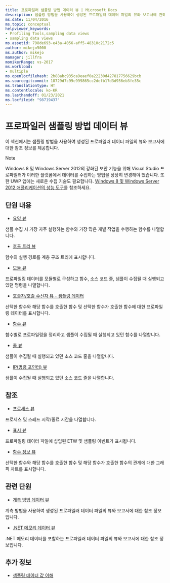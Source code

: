 ```yaml
---
title: 프로파일러 샘플링 방법 데이터 뷰 | Microsoft Docs
description: 샘플링 방법을 사용하여 생성된 프로파일러 데이터 파일의 뷰와 보고서에 관해 알아봅니다.
ms.date: 11/04/2016
ms.topic: conceptual
helpviewer_keywords:
- Profiling Tools,sampling data views
- sampling data views
ms.assetid: 798de693-e43a-4056-aff5-48310c2172c5
author: mikejo5000
ms.author: mikejo
manager: jillfra
monikerRange: vs-2017
ms.workload:
- multiple
ms.openlocfilehash: 2b88abc935ca9eaef0a22230d427817756629bcb
ms.sourcegitcommit: 18729d7c99c999865cc2defb17d3d956eb3fe35c
ms.translationtype: HT
ms.contentlocale: ko-KR
ms.lasthandoff: 01/23/2021
ms.locfileid: "98719437"
---
```

# <a name="profiler-sampling-method-data-views"></a>프로파일러 샘플링 방법 데이터 뷰
이 섹션에서는 샘플링 방법을 사용하여 생성된 프로파일러 데이터 파일의 뷰와 보고서에 대한 참조 정보를 제공합니다.

> [!NOTE]
> Windows 8 및 Windows Server 2012의 강화된 보안 기능을 위해 Visual Studio 프로파일러가 이러한 플랫폼에서 데이터를 수집하는 방법을 상당히 변경해야 했습니다. 또한 UWP 앱에는 새로운 수집 기술도 필요합니다. [Windows 8 및 Windows Server 2012 애플리케이션의 성능 도구](../profiling/performance-tools-on-windows-8-and-windows-server-2012-applications.md)를 참조하세요.

## <a name="in-this-section"></a>단원 내용
- [요약 뷰](../profiling/summary-view-sampling-data.md)

 샘플 수집 시 가장 자주 실행하는 함수와 가장 많은 개별 작업을 수행하는 함수를 나열합니다.

- [호출 트리 뷰](../profiling/call-tree-view-sampling-data.md)

 함수의 실행 경로를 계층 구조 트리에 표시합니다.

- [모듈 뷰](../profiling/modules-view-sampling-data.md)

 프로파일링 데이터를 모듈별로 구성하고 함수, 소스 코드 줄, 샘플이 수집될 때 실행되고 있던 명령을 나열합니다.

- [호출자/호출 수신자 뷰 - 샘플링 데이터](../profiling/caller-callee-view-sampling-data.md)

 선택한 함수와 해당 함수를 호출한 함수 및 선택한 함수가 호출한 함수에 대한 프로파일링 데이터를 표시합니다.

- [함수 뷰](../profiling/functions-view-sampling-data.md)

 함수별로 프로파일링을 정리하고 샘플이 수집될 때 실행되고 있던 함수를 나열합니다.

- [줄 뷰](../profiling/lines-view-sampling-data.md)

 샘플이 수집될 때 실행되고 있던 소스 코드 줄을 나열합니다.

- [IP(명령 포인터) 뷰](../profiling/instruction-pointers-ips-view-sampling-data.md)

 샘플이 수집될 때 실행되고 있던 소스 코드 줄을 나열합니다.

## <a name="reference"></a>참조
- [프로세스 뷰](../profiling/process-view.md)

 프로세스 및 스레드 시작/종료 시간을 나열합니다.

- [표시 뷰](../profiling/marks-view.md)

 프로파일링 데이터 파일에 삽입된 ETW 및 샘플링 이벤트가 표시됩니다.

- [함수 정보 뷰](../profiling/function-details-view.md)

 선택한 함수와 해당 함수를 호출한 함수 및 해당 함수가 호출한 함수의 관계에 대한 그래픽 차트를 표시합니다.

## <a name="related-sections"></a>관련 단원
- [계측 방법 데이터 뷰](../profiling/instrumentation-method-data-views.md)

 계측 방법을 사용하여 생성된 프로파일러 데이터 파일의 뷰와 보고서에 대한 참조 정보입니다.

- [.NET 메모리 데이터 뷰](../profiling/dotnet-memory-data-views.md)

 .NET 메모리 데이터를 포함하는 프로파일러 데이터 파일의 뷰와 보고서에 대한 참조 정보입니다.

## <a name="see-also"></a>추가 정보
- [샘플링 데이터 값 이해](../profiling/understanding-sampling-data-values.md)
